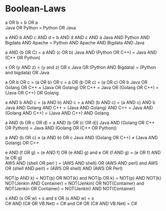 # Boolean-Laws

a OR b = b OR a     
Java OR Python = Python OR Java

a AND b AND c AND d = b AND d AND c AND a
Java AND Python AND Bigdata AND Apache = Python AND Apache AND Bigdata AND Java

a AND (b OR C) = a AND (c OR b)
Java AND (Python OR C++)  =  Java AND (C++ OR Python)

x OR (y AND z) = (y and z) OR x
Java OR (Python AND Bigdata) = (Python and bigdata) OR Java

a OR b OR c = (a OR b) OR c = a OR (b OR c) = (a OR c) OR b
Java OR Golang OR C++  =  (Java OR Golang) OR C++  =  Java OR (Golang OR C++) =  (Java OR C++) OR Golang      

a AND b AND c = (a AND b) AND c = a AND (b AND c) = (a AND c) AND b    
Java AND Golang AND C++  =  (Java AND Golang) AND C++  =  Java AND (Golang AND C++) = (Java AND C++) AND Golang

a AND (b OR c OR d) = a AND (b OR (c OR d)) 
Java AND (Golang OR C++ OR Python) = Java AND (Golang OR (C++ OR Python))     

a AND (b OR c) ≠ (a AND b) OR c
Java AND (Golang OR C++) ≠ (Java AND Golang) OR C++

e AND (f OR g) = (e AND f) OR (e AND g) and e OR (f AND g) = (e OR f) AND (e OR g)  
AWS AND (shell OR perl ) = (AWS AND shell) OR (AWS AND perl) and 
AWS OR (shell AND perl) = (AWS OR shell) AND (AWS OR Perl)  

NOT(p AND k) = NOT(p) OR NOT(k) and NOT(p OR k) = NOT(p) AND NOT(k)   
NOT(Jenkin AND Container) = NOT(Jenkin) OR NOT(Container) and NOT(Jenkin OR Container) = NOT(Jenkin) AND NOT(Container) 

s AND (s OR w) = s and s OR (s AND w) = s  
C# AND (C# OR VB.Net) = C# and 
C# OR (C# AND VB.Net) = C# 


